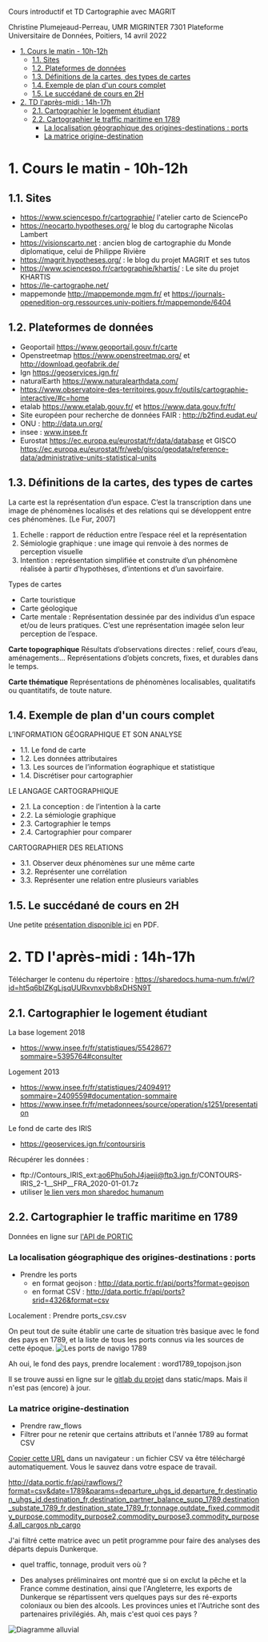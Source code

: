 Cours introductif et TD Cartographie avec MAGRIT

Christine Plumejeaud-Perreau, UMR MIGRINTER 7301
Plateforme Universitaire de Données, Poitiers, 14 avril 2022

- [1. Cours le matin - 10h-12h](#1-cours-le-matin---10h-12h)
  - [1.1. Sites](#11-sites)
  - [1.2. Plateformes de données](#12-plateformes-de-données)
  - [1.3. Définitions de la cartes, des types de cartes](#13-définitions-de-la-cartes-des-types-de-cartes)
  - [1.4. Exemple de plan d'un cours complet](#14-exemple-de-plan-dun-cours-complet)
  - [1.5. Le succédané de cours en 2H](#15-le-succédané-de-cours-en-2h)
- [2. TD l'après-midi : 14h-17h](#2-td-laprès-midi--14h-17h)
  - [2.1. Cartographier le logement étudiant](#21-cartographier-le-logement-étudiant)
  - [2.2. Cartographier le traffic maritime en 1789](#22-cartographier-le-traffic-maritime-en-1789)
    - [La localisation géographique des origines-destinations : ports](#la-localisation-géographique-des-origines-destinations--ports)
    - [La matrice origine-destination](#la-matrice-origine-destination)

# 1. Cours le matin - 10h-12h

## 1.1. Sites
- https://www.sciencespo.fr/cartographie/ l'atelier carto de SciencePo
- https://neocarto.hypotheses.org/  le blog du cartographe Nicolas Lambert
- https://visionscarto.net  : ancien blog de cartographie du Monde diplomatique, celui de Philippe Rivière
- https://magrit.hypotheses.org/ : le blog du projet MAGRIT et ses tutos
- https://www.sciencespo.fr/cartographie/khartis/ : Le site du projet KHARTIS
- https://le-cartographe.net/ 
- mappemonde http://mappemonde.mgm.fr/ et https://journals-openedition-org.ressources.univ-poitiers.fr/mappemonde/6404 

## 1.2. Plateformes de données
-	Geoportail https://www.geoportail.gouv.fr/carte 
-	Openstreetmap https://www.openstreetmap.org/ et http://download.geofabrik.de/ 
-	Ign https://geoservices.ign.fr/ 
-	naturalEarth https://www.naturalearthdata.com/ 
-	https://www.observatoire-des-territoires.gouv.fr/outils/cartographie-interactive/#c=home   
-	etalab https://www.etalab.gouv.fr/ et https://www.data.gouv.fr/fr/ 
-	Site européen pour recherche de données FAIR : http://b2find.eudat.eu/ 
-	ONU : http://data.un.org/
-	insee : www.insee.fr  
-	Eurostat https://ec.europa.eu/eurostat/fr/data/database et GISCO https://ec.europa.eu/eurostat/fr/web/gisco/geodata/reference-data/administrative-units-statistical-units 

## 1.3. Définitions de la cartes, des types de cartes

La carte est la représentation d’un espace. C’est la transcription dans une image de phénomènes localisés et des relations qui se développent entre ces phénomènes. [Le Fur, 2007]
1.	Echelle : rapport de réduction entre l’espace réel et la représentation
2.	Sémiologie graphique : une image qui renvoie à des normes de perception visuelle
3.	Intention : représentation simplifiée et construite d’un phénomène réalisée à partir d’hypothèses, d’intentions et d’un savoirfaire.

Types de cartes
-	Carte touristique
-	Carte géologique
-	Carte mentale : Représentation dessinée par des individus d’un espace et/ou de leurs pratiques. C’est une représentation imagée selon leur perception de l’espace.

**Carte topographique**
Résultats d’observations directes : relief, cours d’eau, aménagements... Représentations d’objets concrets, fixes, et durables dans le temps.

**Carte thématique**
Représentations de phénomènes localisables, qualitatifs ou quantitatifs, de toute nature.

## 1.4. Exemple de plan d'un cours complet

L’INFORMATION GÉOGRAPHIQUE ET SON ANALYSE

- 1.1. Le fond de carte
- 1.2. Les données attributaires
- 1.3. Les sources de l’information éographique et statistique
- 1.4. Discrétiser pour cartographier

LE LANGAGE CARTOGRAPHIQUE
- 2.1. La conception : de l’intention à la carte
- 2.2. La sémiologie graphique
- 2.3. Cartographier le temps
- 2.4. Cartographier pour comparer

CARTOGRAPHIER DES RELATIONS

- 3.1. Observer deux phénomènes sur une même carte
- 3.2. Représenter une corrélation
- 3.3. Représenter une relation entre plusieurs variables

## 1.5. Le succédané de cours en 2H

Une petite [présentation disponible ici](https://sharedocs.huma-num.fr/wl/?id=31xpJOVFphO4uMZ6Lh1kiFabiXvE1Se5) en PDF. 



# 2. TD l'après-midi : 14h-17h

Télécharger le contenu du répertoire : https://sharedocs.huma-num.fr/wl/?id=ht5q6bIZKgLjsqUURxvnxvbb8xDHSN9T

## 2.1. Cartographier le logement étudiant


La base logement 2018

- https://www.insee.fr/fr/statistiques/5542867?sommaire=5395764#consulter 

Logement 2013 

- https://www.insee.fr/fr/statistiques/2409491?sommaire=2409559#documentation-sommaire 
- https://www.insee.fr/fr/metadonnees/source/operation/s1251/presentation 

Le fond de carte des IRIS
- https://geoservices.ign.fr/contoursiris 

Récupérer les données : 
- ftp://Contours_IRIS_ext:ao6Phu5ohJ4jaeji@ftp3.ign.fr/CONTOURS-IRIS_2-1__SHP__FRA_2020-01-01.7z 
- utiliser [le lien vers mon sharedoc humanum](https://sharedocs.huma-num.fr/wl/?id=ht5q6bIZKgLjsqUURxvnxvbb8xDHSN9T) 



## 2.2. Cartographier le traffic maritime en 1789


Données en ligne sur [l'API de PORTIC](http://data.portic.fr)


### La localisation géographique des origines-destinations : ports

- Prendre les ports
  - en format geojson : http://data.portic.fr/api/ports?format=geojson
  - en format CSV : http://data.portic.fr/api/ports?srid=4326&format=csv

Localement : Prendre ports_csv.csv

On peut tout de suite établir une carte de situation très basique avec le fond des pays en 1789, et la liste de tous les ports connus via les sources de cette époque. 
![Les ports de navigo 1789](./first_vega_map.png)

Ah oui, le fond des pays, prendre localement : word1789_topojson.json

Il se trouve aussi en ligne sur le [gitlab du projet](https://gitlab.huma-num.fr/portic/vizsources) dans static/maps.
Mais il n'est pas (encore) à jour. 

### La matrice origine-destination 

- Prendre raw_flows
- Filtrer pour ne retenir que certains attributs et l'année 1789 au format CSV

[Copier cette URL](http://data.portic.fr/api/rawflows/?format=csv&date=1789&params=departure_uhgs_id,departure_fr,destination_uhgs_id,destination_fr,destination_partner_balance_supp_1789,destination_substate_1789_fr,destination_state_1789_fr,tonnage,outdate_fixed,commodity_purpose,commodity_purpose2,commodity_purpose3,commodity_purpose4,all_cargos,nb_cargo) dans un navigateur : un fichier CSV va être téléchargé automatiquement. Vous le sauvez dans votre espace de travail.

http://data.portic.fr/api/rawflows/?format=csv&date=1789&params=departure_uhgs_id,departure_fr,destination_uhgs_id,destination_fr,destination_partner_balance_supp_1789,destination_substate_1789_fr,destination_state_1789_fr,tonnage,outdate_fixed,commodity_purpose,commodity_purpose2,commodity_purpose3,commodity_purpose4,all_cargos,nb_cargo

J'ai filtré cette matrice avec un petit programme pour faire des analyses des départs depuis Dunkerque. 
- quel traffic, tonnage, produit vers où ?

- Des analyses préliminaires ont montré que si on exclut la pêche et la France comme destination, ainsi que l'Angleterre, les exports de Dunkerque se répartissent vers quelques pays sur des ré-exports coloniaux ou bien des alcools. Les provinces unies et l'Autriche sont des partenaires privilégiés. Ah, mais c'est quoi ces pays ?

![Diagramme alluvial](./sankey_export_product_Dunkerque_1789.png)





